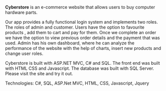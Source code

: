 <b>Cyberstore</b> is an e-commerce website that allows users to buy computer hardware parts.

<p>Our app provides a fully functional login system and implements two roles. The roles of admin and customer. Users have the option to favourite products , add them to cart and pay for them. Once we complete an order we have the option to view previous order details and the payment that was used. Admin has his own dashboard, where he can analyze the performance of the website with the help of charts, insert new products and change user roles.

Cyberstore is built with ASP.NET MVC, C# and SQL. The front end was built with HTML CSS and Javascript. The database was built with SQL Server. Please visit the site and try it out.

Technologies:
C#, SQL, ASP.Net MVC, HTML, CSS, Javascript, Jquery</p>
